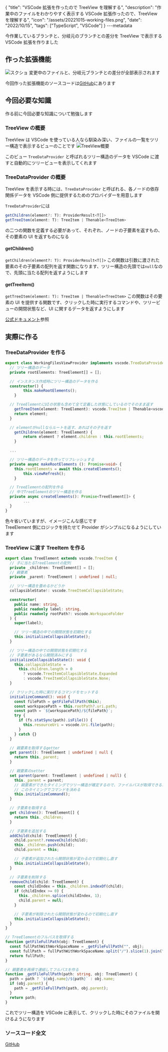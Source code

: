 {
  "title": "VSCode 拡張を作ったので TreeView を理解する",
  "description": "作業中のファイルをわかりやすく表示する VSCode 拡張作ったので、TreeView を理解する",
  "icon": "/assets/20221015-working-files.png",
  "date": "2022/10/15",
  "tags": ["TypeScript", "VSCode"]
}
---metadata

今作業しているブランチと、分岐元のブランチとの差分を TreeView で表示する VSCode 拡張を作りました

## 作った拡張機能

![スクショ](/assets/20221015-working-files.png)
変更中のファイルと、分岐元ブランチとの差分が全部表示されます

今回作った拡張機能のソースコードは[GitHub](https://github.com/2ndPINEW/vscode-working-files)にあります

## 今回必要な知識

作る前に今回必要な知識について勉強します

### TreeView の概要

TreeView は VSCode を使っている人なら馴染み深い、ファイルの一覧をツリー構造で表示するビューのことです
![TreeView概要](/assets/20221015-treeview-overview.png)

このビュー `TreeDataProvider` と呼ばれるツリー構造のデータを VSCode に渡すと自動的にツリービューを表示してくれます

### TreeDataProvider の概要

TreeView を表示する時には、`TreeDataProvider` と呼ばれる、各ノードの依存関係データを VSCode 側に提供するためのプロバイダーを用意します

`TreeDataProvider`には

```typescript
getChildren(element?: T): ProviderResult<T[]>
getTreeItem(element: T): TreeItem | Thenable<TreeItem>
```

の二つの関数を定義する必要があって、それぞれ、ノードの子要素を返すもの、その要素の UI を返すものになる

#### getChildren()

`getChildren(element?: T): ProviderResult<T[]>`
この関数は引数に渡された要素のその子要素の配列を返す関数になります、ツリー構造の先頭では`null`なので、先頭に当たる配列を返すようにします

#### getTreeItem()

`getTreeItem(element: T): TreeItem | Thenable<TreeItem>`
この関数はその要素の UI を提供する関数です、クリックした時に実行するコマンドや、ツリービューの開閉状態など、UI に関するデータを返すようにします

[公式ドキュメント](https://code.visualstudio.com/api/extension-guides/tree-view)参照

## 実際に作る

### TreeDataProvider を作る

```typescript
export class WorkingFilesViewProvider implements vscode.TreeDataProvider<TreeElement> {
  // ツリー構造のデータ
  private rootElements: TreeElement[] = [];

  // インスタンス作成時にツリー構造のデータを作る
  constructor() {
		this.makeRootElements();
	}

  // TreeElementにUIの状態も含めて全て定義した状態にしているのでそのまま返す
	getTreeItem(element: TreeElement): vscode.TreeItem | Thenable<vscode.TreeItem> {
    return element;
  }

  // elementがnullならルートを返す、あればその子を返す
	getChildren(element: TreeElement) {
		return element ? element.children : this.rootElements;
	}

  ...

  // ツリー構造のデータを作ってリフレッシュする
  private async makeRootElements (): Promise<void> {
    this.rootElements = await this.createElements();
		this.viewRefresh();
	}

  // TreeElementの配列を作る
  // 中でTreeElementのツリー構造を作る
  private async createElements(): Promise<TreeElement[]> {
		...
  }
}
```

色々省いていますが、イメージこんな感じです  
TreeElement 側にロジックを持たせて Provider がシンプルになるようにしています

### TreeView に渡す TreeItem を作る

```typescript
export class TreeElement extends vscode.TreeItem {
  // 子に当たるTreeElementの配列
  private _children: TreeElement[] = [];
  // 親要素
  private _parent: TreeElement | undefined | null;

  // ツリー構造を畳めるかどうか
  collapsibleState!: vscode.TreeItemCollapsibleState;

  constructor(
    public name: string,
    public readonly label: string,
    public readonly rootPath?: vscode.WorkspaceFolder
  ) {
    super(label);

    // ツリー構造の中での開閉状態を初期化する
    this.initializeCollapsibleState();
  }

  // ツリー構造の中での開閉状態を初期化する
  // 子要素があるなら開閉済みにする
  initializeCollapsibleState(): void {
    this.collapsibleState =
      this.children.length > 0
        ? vscode.TreeItemCollapsibleState.Expanded
        : vscode.TreeItemCollapsibleState.None;
  }

  // クリックした時に実行するコマンドをセットする
  initializeCommand(): void {
    const filePath = getFileFullPath(this);
    const workspacePath = this.rootPath?.uri.path;
    const path = `${workspacePath}/${filePath}`;
    try {
      if (fs.statSync(path).isFile()) {
        this.resourceUri = vscode.Uri.file(path);
      }
    } catch {}
  }

  // 親要素を取得するgetter
  get parent(): TreeElement | undefined | null {
    return this._parent;
  }

  // 親要素のsetter
  set parent(parent: TreeElement | undefined | null) {
    this._parent = parent;
    // 親要素ができたタイミングでツリー構造が確定するので、ファイルパスが取得できるようになる
    // このタイミングでコマンドを決める
    this.initializeCommand();
  }

  // 子要素を取得する
  get children(): TreeElement[] {
    return this._children;
  }

  // 子要素を追加する
  addChild(child: TreeElement) {
    child.parent?.removeChild(child);
    this._children.push(child);
    child.parent = this;

    // 子要素が追加されたら開閉状態が変わるので初期化し直す
    this.initializeCollapsibleState();
  }

  // 子要素を削除する
  removeChild(child: TreeElement) {
    const childIndex = this._children.indexOf(child);
    if (childIndex >= 0) {
      this._children.splice(childIndex, 1);
      child.parent = null;
    }

    // 子要素が削除されたら開閉状態が変わるので初期化し直す
    this.initializeCollapsibleState();
  }
}

// TreeElementのフルパスを取得する
function getFileFullPath(obj: TreeElement) {
  const fullPathWithWorkSpaceName = _getFileFullPath("", obj);
  const fullPath = fullPathWithWorkSpaceName.split("/").slice(1).join("/");
  return fullPath;
}

// 親要素を再帰で連結してフルパスを作る
function _getFileFullPath(path: string, obj: TreeElement) {
  path = path ? `${obj.name}/${path}` : obj.name;
  if (obj.parent) {
    path = _getFileFullPath(path, obj.parent);
  }
  return path;
}
```

これでツリー構造を VSCode に表示して、クリックした時にそのファイルを開けるようになります

### ソースコード全文

[GitHub](https://github.com/2ndPINEW/vscode-working-files)
